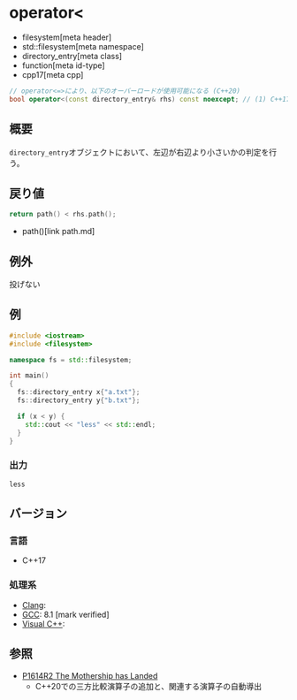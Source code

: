 # operator<
* filesystem[meta header]
* std::filesystem[meta namespace]
* directory_entry[meta class]
* function[meta id-type]
* cpp17[meta cpp]

```cpp
// operator<=>により、以下のオーバーロードが使用可能になる (C++20)
bool operator<(const directory_entry& rhs) const noexcept; // (1) C++17
```

## 概要
`directory_entry`オブジェクトにおいて、左辺が右辺より小さいかの判定を行う。


## 戻り値
```cpp
return path() < rhs.path();
```
* path()[link path.md]


## 例外
投げない


## 例
```cpp example
#include <iostream>
#include <filesystem>

namespace fs = std::filesystem;

int main()
{
  fs::directory_entry x{"a.txt"};
  fs::directory_entry y{"b.txt"};

  if (x < y) {
    std::cout << "less" << std::endl;
  }
}
```

### 出力
```
less
```

## バージョン
### 言語
- C++17

### 処理系
- [Clang](/implementation.md#clang):
- [GCC](/implementation.md#gcc): 8.1 [mark verified]
- [Visual C++](/implementation.md#visual_cpp):

## 参照
- [P1614R2 The Mothership has Landed](https://www.open-std.org/jtc1/sc22/wg21/docs/papers/2019/p1614r2.html)
    - C++20での三方比較演算子の追加と、関連する演算子の自動導出
